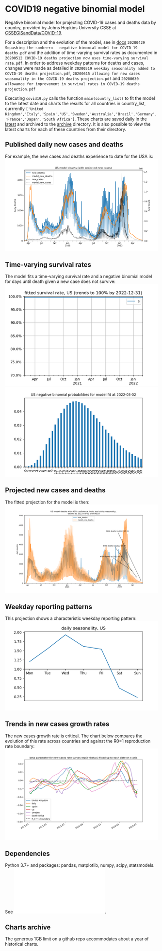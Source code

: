 # COVID19 negative binomial model
Negative binomial model for projecting COVID-19 cases and deaths data by country, provided by Johns Hopkins University CSSE at [CSSEGISandData/COVID-19](https://github.com/CSSEGISandData/COVID-19). 

For a description and the evolution of the model, see in [docs](docs/) `20200429 Squashing the sombrero - negative binomial model for COVID-19 deaths.pdf` and the addition of time-varying survival rates as documented in `20200512 COVID-19 deaths projection now uses time-varying survival rate.pdf`. 
In order to address weekday patterns for deaths and cases, changes were made as detailed in `20200519 weekday seasonality added to COVID-19 deaths projection.pdf`, `20200615 allowing for new cases seasonality in the COVID-19 deaths projection.pdf` and `20200630 allowance for improvement in survival rates in COVID-19 deaths projection.pdf`   

Executing `covid19.py` calls the function `main(country_list)` to fit the model to the latest date and charts the results for all countries in country_list, currrently `['United Kingdom','Italy','Spain','US','Sweden','Australia','Brazil','Germany','France','Japan','South Africa']`. These charts are saved daily in the [latest](latest/) and archived to the [archive](archive/) directory. It is also possible to view the latest charts for each of these countries from their directory.

## Published daily new cases and deaths
For example, the new cases and deaths experience to date for the USA is:
![USA_cases_deaths](latest/US_cases_deaths.png)

## Time-varying survival rates
The model fits a time-varying survival rate and a negative binomial model for days until death given a new case does not survive:
![USA_survival](latest/US_survival.png)
![USA_probabilities](latest/US_probabilities.png)

## Projected new cases and deaths
The fitted projection for the model is then: 
![USA](latest/US.png)

## Weekday reporting patterns
This projection shows a characteristic weekday reporting pattern:
![USA_daily_seasonality](latest/US_daily_seasonality.png)

## Trends in new cases growth rates
The new cases growth rate is critical. The chart below compares the evolution of this rate across countries and against the R0=1 reproduction rate boundary:
![compare_beta_new_cases_growth](latest/compare_beta_new_cases_growth.png)

## Dependencies
Python 3.7+ and packages: pandas, matplotlib, numpy, scipy, statsmodels. See ![requirements.txt](requirements.txt).


## Charts archive
The generous 1GB limit on a github repo accommodates about a year of historical charts.
